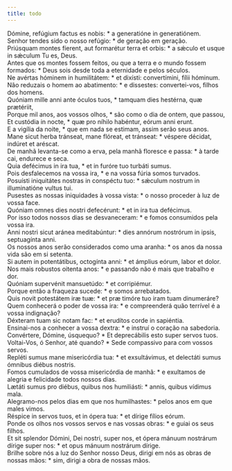 ```yaml
---
title: todo
---
```

<div class="dropcap text-justify">Dómine, refúgium factus es nobis: * a generatióne in generatiónem.</div>
<div class="dropcap text-justify">Senhor tendes sido o nosso refúgio: * de geração em geração.</div>
<div class="text-justify">Priúsquam montes fíerent, aut formarétur terra et orbis: * a sǽculo et usque in sǽculum Tu es, Deus.</div>
<div class="text-justify">Antes que os montes fossem feitos, ou que a terra e o mundo fossem formados: * Deus sois desde toda a eternidade e pelos séculos.</div>
<div class="text-justify">Ne avértas hóminem in humilitátem: * et dixísti: convertímini, fílii hóminum.</div>
<div class="text-justify">Não reduzais o homem ao abatimento: * e dissestes: convertei-vos, filhos dos homens.</div>
<div class="text-justify">Quóniam mille anni ante óculos tuos, * tamquam dies hestérna, quæ prætériit,</div>
<div class="text-justify">Porque mil anos, aos vossos olhos, * são como o dia de ontem, que passou,</div>
<div class="text-justify">Et custódia in nocte, * quæ pro níhilo habéntur, eórum anni erunt.</div>
<div class="text-justify">E a vigília da noite, * que em nada se estimam, assim serão seus anos.</div>
<div class="text-justify">Mane sicut herba tránseat, mane flóreat, et tránseat: * véspere décidat, indúret et aréscat.</div>
<div class="text-justify">De manhã levanta-se como a erva, pela manhã floresce e passa: * à tarde cai, endurece e seca.</div>
<div class="text-justify">Quia defécimus in ira tua, * et in furóre tuo turbáti sumus.</div>
<div class="text-justify">Pois desfalecemos na vossa ira, * e na vossa fúria somos turvados.</div>
<div class="text-justify">Posuísti iniquitátes nostras in conspéctu tuo: * sǽculum nostrum in illuminatióne vultus tui.</div>
<div class="text-justify">Pusestes as nossas iniquidades à vossa vista: * o nosso proceder à luz de vossa face.</div>
<div class="text-justify">Quóniam omnes dies nostri defecérunt: * et in ira tua defécimus.</div>
<div class="text-justify">Por isso todos nossos dias se desvaneceram: * e fomos consumidos pela vossa ira.</div>
<div class="text-justify">Anni nostri sicut aránea meditabúntur: * dies annórum nostrórum in ipsis, septuagínta anni.</div>
<div class="text-justify">Os nossos anos serão considerados como uma aranha: * os anos da nossa vida são em si setenta.</div>
<div class="text-justify">Si autem in potentátibus, octogínta anni: * et ámplius eórum, labor et dolor.</div>
<div class="text-justify">Nos mais robustos oitenta anos: * e passando não é mais que trabalho e dor.</div>
<div class="text-justify">Quóniam supervénit mansuetúdo: * et corripiémur.</div>
<div class="text-justify">Porque então a fraqueza sucede: * e somos arrebatados.</div>
<div class="text-justify">Quis novit potestátem iræ tuæ: * et præ timóre tuo iram tuam dinumeráre?</div>
<div class="text-justify">Quem conhecerá o poder de vossa ira: * e compreenderá quão terrível é a vossa indignação?</div>
<div class="text-justify">Déxteram tuam sic notam fac: * et erudítos corde in sapiéntia.</div>
<div class="text-justify">Ensinai-nos a conhecer a vossa dextra: * e instruí o coração na sabedoria.</div>
<div class="text-justify">Convértere, Dómine, úsquequo? * Et deprecábilis esto super servos tuos.</div>
<div class="text-justify">Voltai-Vos, ó Senhor, até quando? * Sede compassivo para com vossos servos.</div>
<div class="text-justify">Repléti sumus mane misericórdia tua: * et exsultávimus, et delectáti sumus ómnibus diébus nostris.</div>
<div class="text-justify">Fomos cumulados de vossa misericórdia de manhã: * e exultamos de alegria e felicidade todos nossos dias.</div>
<div class="text-justify">Lætáti sumus pro diébus, quibus nos humiliásti: * annis, quibus vídimus mala.</div>
<div class="text-justify">Alegramo-nos pelos dias em que nos humilhastes: * pelos anos em que males vimos.</div>
<div class="text-justify">Réspice in servos tuos, et in ópera tua: * et dírige fílios eórum.</div>
<div class="text-justify">Ponde os olhos nos vossos servos e nas vossas obras: * e guiai os seus filhos.</div>
<div class="text-justify">Et sit splendor Dómini, Dei nostri, super nos, et ópera mánuum nostrárum dírige super nos: * et opus mánuum nostrárum dírige.</div>
<div class="text-justify">Brilhe sobre nós a luz do Senhor nosso Deus, dirigi em nós as obras de nossas mãos: * sim, dirigi a obra de nossas mãos.</div>
